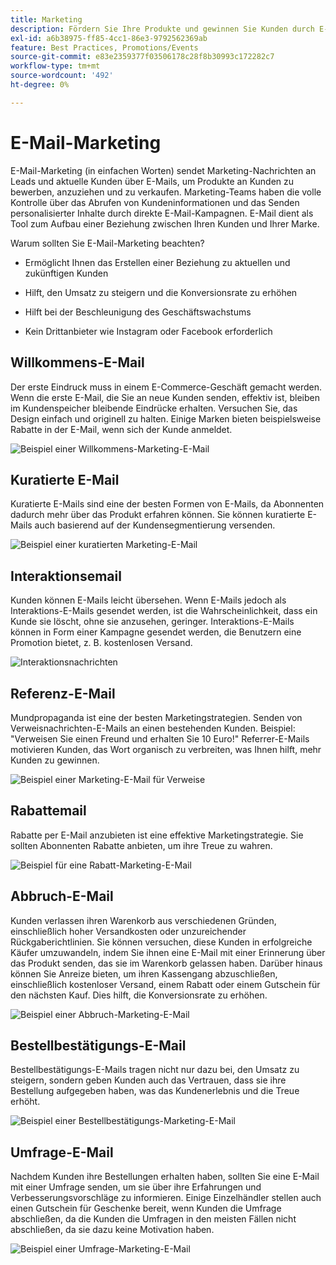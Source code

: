 ```yaml
---
title: Marketing
description: Fördern Sie Ihre Produkte und gewinnen Sie Kunden durch E-Commerce-Marketingkampagnen.
exl-id: a6b38975-ff85-4cc1-86e3-9792562369ab
feature: Best Practices, Promotions/Events
source-git-commit: e83e2359377f03506178c28f8b30993c172282c7
workflow-type: tm+mt
source-wordcount: '492'
ht-degree: 0%

---
```


# E-Mail-Marketing

E-Mail-Marketing (in einfachen Worten) sendet Marketing-Nachrichten an Leads und aktuelle Kunden über E-Mails, um Produkte an Kunden zu bewerben, anzuziehen und zu verkaufen. Marketing-Teams haben die volle Kontrolle über das Abrufen von Kundeninformationen und das Senden personalisierter Inhalte durch direkte E-Mail-Kampagnen. E-Mail dient als Tool zum Aufbau einer Beziehung zwischen Ihren Kunden und Ihrer Marke.

Warum sollten Sie E-Mail-Marketing beachten?

- Ermöglicht Ihnen das Erstellen einer Beziehung zu aktuellen und zukünftigen Kunden

- Hilft, den Umsatz zu steigern und die Konversionsrate zu erhöhen

- Hilft bei der Beschleunigung des Geschäftswachstums

- Kein Drittanbieter wie Instagram oder Facebook erforderlich

## Willkommens-E-Mail

Der erste Eindruck muss in einem E-Commerce-Geschäft gemacht werden. Wenn die erste E-Mail, die Sie an neue Kunden senden, effektiv ist, bleiben im Kundenspeicher bleibende Eindrücke erhalten. Versuchen Sie, das Design einfach und originell zu halten. Einige Marken bieten beispielsweise Rabatte in der E-Mail, wenn sich der Kunde anmeldet.

![Beispiel einer Willkommens-Marketing-E-Mail](../../assets/playbooks/marketing-email-welcome.png)

## Kuratierte E-Mail

Kuratierte E-Mails sind eine der besten Formen von E-Mails, da Abonnenten dadurch mehr über das Produkt erfahren können. Sie können kuratierte E-Mails auch basierend auf der Kundensegmentierung versenden.

![Beispiel einer kuratierten Marketing-E-Mail](../../assets/playbooks/marketing-email-curated.png)

## Interaktionsemail

Kunden können E-Mails leicht übersehen. Wenn E-Mails jedoch als Interaktions-E-Mails gesendet werden, ist die Wahrscheinlichkeit, dass ein Kunde sie löscht, ohne sie anzusehen, geringer. Interaktions-E-Mails können in Form einer Kampagne gesendet werden, die Benutzern eine Promotion bietet, z. B. kostenlosen Versand.

![Interaktionsnachrichten](../../assets/playbooks/marketing-email-engagement.png)

## Referenz-E-Mail

Mundpropaganda ist eine der besten Marketingstrategien. Senden von Verweisnachrichten-E-Mails an einen bestehenden Kunden. Beispiel: &quot;Verweisen Sie einen Freund und erhalten Sie 10 Euro!&quot; Referrer-E-Mails motivieren Kunden, das Wort organisch zu verbreiten, was Ihnen hilft, mehr Kunden zu gewinnen.

![Beispiel einer Marketing-E-Mail für Verweise](../../assets/playbooks/marketing-email-referral.png)

## Rabattemail

Rabatte per E-Mail anzubieten ist eine effektive Marketingstrategie. Sie sollten Abonnenten Rabatte anbieten, um ihre Treue zu wahren.

![Beispiel für eine Rabatt-Marketing-E-Mail](../../assets/playbooks/marketing-email-discount.png)

## Abbruch-E-Mail

Kunden verlassen ihren Warenkorb aus verschiedenen Gründen, einschließlich hoher Versandkosten oder unzureichender Rückgaberichtlinien. Sie können versuchen, diese Kunden in erfolgreiche Käufer umzuwandeln, indem Sie ihnen eine E-Mail mit einer Erinnerung über das Produkt senden, das sie im Warenkorb gelassen haben. Darüber hinaus können Sie Anreize bieten, um ihren Kassengang abzuschließen, einschließlich kostenloser Versand, einem Rabatt oder einem Gutschein für den nächsten Kauf. Dies hilft, die Konversionsrate zu erhöhen.

![Beispiel einer Abbruch-Marketing-E-Mail](../../assets/playbooks/marketing-email-abandon.png)

## Bestellbestätigungs-E-Mail

Bestellbestätigungs-E-Mails tragen nicht nur dazu bei, den Umsatz zu steigern, sondern geben Kunden auch das Vertrauen, dass sie ihre Bestellung aufgegeben haben, was das Kundenerlebnis und die Treue erhöht.

![Beispiel einer Bestellbestätigungs-Marketing-E-Mail](../../assets/playbooks/marketing-email-order-confirmation.png)

## Umfrage-E-Mail

Nachdem Kunden ihre Bestellungen erhalten haben, sollten Sie eine E-Mail mit einer Umfrage senden, um sie über ihre Erfahrungen und Verbesserungsvorschläge zu informieren. Einige Einzelhändler stellen auch einen Gutschein für Geschenke bereit, wenn Kunden die Umfrage abschließen, da die Kunden die Umfragen in den meisten Fällen nicht abschließen, da sie dazu keine Motivation haben.

![Beispiel einer Umfrage-Marketing-E-Mail](../../assets/playbooks/marketing-email-survey.png)
